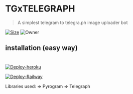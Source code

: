 # TGxTELEGRAPH

> A simplest telegram to telegra.ph image uploader bot

[![Size](https://img.shields.io/github/repo-size/SUBHxTREM/TGxTELEGRAPH?style=flat-square&color=red)](https://github.com/SUBHxTREM/TGxTELEGRAPH/) ![Owner](https://img.shields.io/badge/-OWNER%20--SUBHxTREM-red)
## installation (easy way)


#
[![Deploy-heroku](https://img.shields.io/badge/Deploy%20To%20Heroku-blueviolet?style=for-the-badge&logo=heroku)](https://heroku.com/deploy?template=https://github.com/SUBHxTREM/TGxTELEGRAPH/tree/master)

[![Deploy-Railway](https://railway.app/button.svg)](https://railway.app/new/template?template=https%3A%2F%2Fgithub.com%2FSUBHxTREM%2FTGxTELEGRAPH%2Ftree%2Fmain&plugins=redis&envs=SESSION%2CAPI_ID%2CAPI_HASH&optionalEnvs=API_ID%2CAPI_HASH&SESSIONDesc=Your+telethon+session+string.&API_IDDesc=api_id%2C+from+my.telegram.org&API_HASHDesc=api_hash%2C+from+my.telegram.org)

Libraries used: => Pyrogram => Telegraph

